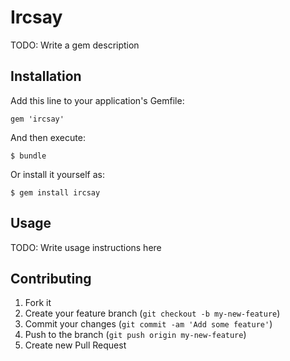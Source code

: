 # Ircsay

TODO: Write a gem description

## Installation

Add this line to your application's Gemfile:

    gem 'ircsay'

And then execute:

    $ bundle

Or install it yourself as:

    $ gem install ircsay

## Usage

TODO: Write usage instructions here

## Contributing

1. Fork it
2. Create your feature branch (`git checkout -b my-new-feature`)
3. Commit your changes (`git commit -am 'Add some feature'`)
4. Push to the branch (`git push origin my-new-feature`)
5. Create new Pull Request
